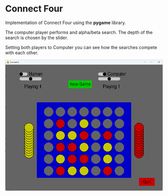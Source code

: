 # Connect Four

Implementation of Connect Four using the **pygame** library.

The computer player performs and alpha/beta search. The depth of the search is chosen by the slider.

Setting both players to Computer you can see how the searches compete with each other.

![screenshot.png](doc%2Fscreenshot.png)